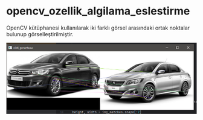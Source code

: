 # opencv_ozellik_algilama_eslestirme

OpenCV kütüphanesi kullanılarak iki farklı görsel arasındaki ortak noktalar bulunup görselleştirilmiştir. 

<img src="https://github.com/mustafaatakli/opencv_ozellik_algilama_eslestirme/blob/main/Ekran%20Al%C4%B1nt%C4%B1s%C4%B1.PNG" width="auto">
